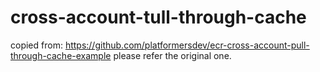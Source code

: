# cross-account-tull-through-cache

copied from: https://github.com/platformersdev/ecr-cross-account-pull-through-cache-example
please refer the original one.
